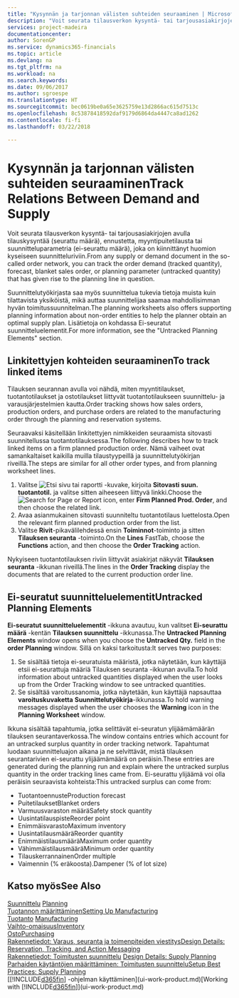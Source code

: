 ```yaml
---
title: "Kysynnän ja tarjonnan välisten suhteiden seuraaminen | Microsoft Docs"
description: "Voit seurata tilausverkon kysyntä- tai tarjousasiakirjojen avulla tilauskysyntää (seurattu määrä), ennustetta, myyntipuitetilausta tai suunnitteluparametria (ei-seurattu määrä), joka on kiinnittänyt huomion kyseiseen suunnitteluriviin."
services: project-madeira
documentationcenter: 
author: SorenGP
ms.service: dynamics365-financials
ms.topic: article
ms.devlang: na
ms.tgt_pltfrm: na
ms.workload: na
ms.search.keywords: 
ms.date: 09/06/2017
ms.author: sgroespe
ms.translationtype: HT
ms.sourcegitcommit: bec0619be0a65e3625759e13d2866ac615d7513c
ms.openlocfilehash: 8c53878418592daf9179d6864da4447ca8ad1262
ms.contentlocale: fi-fi
ms.lasthandoff: 03/22/2018

---
```

# <a name="track-relations-between-demand-and-supply"></a><span data-ttu-id="cfe00-103">Kysynnän ja tarjonnan välisten suhteiden seuraaminen</span><span class="sxs-lookup"><span data-stu-id="cfe00-103">Track Relations Between Demand and Supply</span></span>
<span data-ttu-id="cfe00-104">Voit seurata tilausverkon kysyntä- tai tarjousasiakirjojen avulla tilauskysyntää (seurattu määrä), ennustetta, myyntipuitetilausta tai suunnitteluparametria (ei-seurattu määrä), joka on kiinnittänyt huomion kyseiseen suunnitteluriviin.</span><span class="sxs-lookup"><span data-stu-id="cfe00-104">From any supply or demand document in the so-called order network, you can track the order demand (tracked quantity), forecast, blanket sales order, or planning parameter (untracked quantity) that has given rise to the planning line in question.</span></span>

<span data-ttu-id="cfe00-105">Suunnittelutyökirjasta saa myös suunnittelua tukevia tietoja muista kuin tilattavista yksiköistä, mikä auttaa suunnittelijaa saamaa mahdollisimman hyvän toimitussuunnitelman.</span><span class="sxs-lookup"><span data-stu-id="cfe00-105">The planning worksheets also offers supporting planning information about non-order entities to help the planner obtain an optimal supply plan.</span></span> <span data-ttu-id="cfe00-106">Lisätietoja on kohdassa Ei-seuratut suunnitteluelementit.</span><span class="sxs-lookup"><span data-stu-id="cfe00-106">For more information, see the "Untracked Planning Elements" section.</span></span>

## <a name="to-track-linked-items"></a><span data-ttu-id="cfe00-107">Linkitettyjen kohteiden seuraaminen</span><span class="sxs-lookup"><span data-stu-id="cfe00-107">To track linked items</span></span>
<span data-ttu-id="cfe00-108">Tilauksen seurannan avulla voi nähdä, miten myyntitilaukset, tuotantotilaukset ja ostotilaukset liittyvät tuotantotilaukseen suunnittelu- ja varausjärjestelmien kautta.</span><span class="sxs-lookup"><span data-stu-id="cfe00-108">Order tracking shows how sales orders, production orders, and purchase orders are related to the manufacturing order through the planning and reservation systems.</span></span>

<span data-ttu-id="cfe00-109">Seuraavaksi käsitellään linkitettyjen nimikkeiden seuraamista sitovasti suunnitellussa tuotantotilauksessa.</span><span class="sxs-lookup"><span data-stu-id="cfe00-109">The following describes how to track linked items on a firm planned production order.</span></span> <span data-ttu-id="cfe00-110">Nämä vaiheet ovat samankaltaiset kaikilla muilla tilaustyypeillä ja suunnittelutyökirjan riveillä.</span><span class="sxs-lookup"><span data-stu-id="cfe00-110">The steps are similar for all other order types, and from planning worksheet lines.</span></span>

1. <span data-ttu-id="cfe00-111">Valitse ![Etsi sivu tai raportti](media/ui-search/search_small.png "Etsi sivu tai raportti -kuvake") -kuvake, kirjoita **Sitovasti suun. tuotantotil.** ja valitse sitten aiheeseen liittyvä linkki.</span><span class="sxs-lookup"><span data-stu-id="cfe00-111">Choose the ![Search for Page or Report](media/ui-search/search_small.png "Search for Page or Report icon") icon, enter **Firm Planned Prod. Order**, and then choose the related link.</span></span>
2. <span data-ttu-id="cfe00-112">Avaa asianmukainen sitovasti suunniteltu tuotantotilaus luettelosta.</span><span class="sxs-lookup"><span data-stu-id="cfe00-112">Open the relevant firm planned production order from the list.</span></span>
3. <span data-ttu-id="cfe00-113">Valitse **Rivit**-pikavälilehdessä ensin **Toiminnot**-toiminto ja sitten **Tilauksen seuranta** -toiminto.</span><span class="sxs-lookup"><span data-stu-id="cfe00-113">On the **Lines** FastTab, choose the **Functions** action, and then choose the **Order Tracking** action.</span></span>

<span data-ttu-id="cfe00-114">Nykyiseen tuotantotilauksen riviin liittyvät asiakirjat näkyvät **Tilauksen seuranta** -ikkunan riveillä.</span><span class="sxs-lookup"><span data-stu-id="cfe00-114">The lines in the **Order Tracking** display the documents that are related to the current production order line.</span></span>

## <a name="untracked-planning-elements"></a><span data-ttu-id="cfe00-115">Ei-seuratut suunnitteluelementit</span><span class="sxs-lookup"><span data-stu-id="cfe00-115">Untracked Planning Elements</span></span>
<span data-ttu-id="cfe00-116">**Ei-seuratut suunnitteluelementit** -ikkuna avautuu, kun valitset **Ei-seurattu määrä** -kentän **Tilauksen suunnittelu** -ikkunassa.</span><span class="sxs-lookup"><span data-stu-id="cfe00-116">The **Untracked Planning Elements** window opens when you choose the **Untracked Qty.** field in the **order Planning** window.</span></span> <span data-ttu-id="cfe00-117">Sillä on kaksi tarkoitusta:</span><span class="sxs-lookup"><span data-stu-id="cfe00-117">It serves two purposes:</span></span>

1. <span data-ttu-id="cfe00-118">Se sisältää tietoja ei-seuratuista määristä, jotka näytetään, kun käyttäjä etsii ei-seurattuja määriä Tilauksen seuranta -ikkunan avulla.</span><span class="sxs-lookup"><span data-stu-id="cfe00-118">To hold information about untracked quantities displayed when the user looks up from the Order Tracking window to see untracked quantities.</span></span>
2. <span data-ttu-id="cfe00-119">Se sisältää varoitussanomia, jotka näytetään, kun käyttäjä napsauttaa **varoituskuvaketta** **Suunnittelutyökirja**-ikkunassa.</span><span class="sxs-lookup"><span data-stu-id="cfe00-119">To hold warning messages displayed when the user chooses the **Warning** icon in the **Planning Worksheet** window.</span></span>

<span data-ttu-id="cfe00-120">Ikkuna sisältää tapahtumia, jotka selittävät ei-seuratun ylijäämämäärän tilauksen seurantaverkossa.</span><span class="sxs-lookup"><span data-stu-id="cfe00-120">The window contains entries which account for an untracked surplus quantity in order tracking network.</span></span> <span data-ttu-id="cfe00-121">Tapahtumat luodaan suunnitteluajon aikana ja ne selvittävät, mistä tilauksen seurantarivien ei-seurattu ylijäämämäärä on peräisin.</span><span class="sxs-lookup"><span data-stu-id="cfe00-121">These entries are generated during the planning run and explain where the untracked surplus quantity in the order tracking lines came from.</span></span> <span data-ttu-id="cfe00-122">Ei-seurattu ylijäämä voi olla peräisin seuraavista kohteista:</span><span class="sxs-lookup"><span data-stu-id="cfe00-122">This untracked surplus can come from:</span></span>

- <span data-ttu-id="cfe00-123">Tuotantoennuste</span><span class="sxs-lookup"><span data-stu-id="cfe00-123">Production forecast</span></span>
- <span data-ttu-id="cfe00-124">Puitetilaukset</span><span class="sxs-lookup"><span data-stu-id="cfe00-124">Blanket orders</span></span>
- <span data-ttu-id="cfe00-125">Varmuusvaraston määrä</span><span class="sxs-lookup"><span data-stu-id="cfe00-125">Safety stock quantity</span></span>
- <span data-ttu-id="cfe00-126">Uusintatilauspiste</span><span class="sxs-lookup"><span data-stu-id="cfe00-126">Reorder point</span></span>
- <span data-ttu-id="cfe00-127">Enimmäisvarasto</span><span class="sxs-lookup"><span data-stu-id="cfe00-127">Maximum inventory</span></span>
- <span data-ttu-id="cfe00-128">Uusintatilausmäärä</span><span class="sxs-lookup"><span data-stu-id="cfe00-128">Reorder quantity</span></span>
- <span data-ttu-id="cfe00-129">Enimmäistilausmäärä</span><span class="sxs-lookup"><span data-stu-id="cfe00-129">Maximum order quantity</span></span>
- <span data-ttu-id="cfe00-130">Vähimmäistilausmäärä</span><span class="sxs-lookup"><span data-stu-id="cfe00-130">Minimum order quantity</span></span>
- <span data-ttu-id="cfe00-131">Tilauskerrannainen</span><span class="sxs-lookup"><span data-stu-id="cfe00-131">Order multiple</span></span>
- <span data-ttu-id="cfe00-132">Vaimennin (% eräkoosta).</span><span class="sxs-lookup"><span data-stu-id="cfe00-132">Dampener (% of lot size)</span></span>

## <a name="see-also"></a><span data-ttu-id="cfe00-133">Katso myös</span><span class="sxs-lookup"><span data-stu-id="cfe00-133">See Also</span></span>  
<span data-ttu-id="cfe00-134">[Suunnittelu](production-planning.md) </span><span class="sxs-lookup"><span data-stu-id="cfe00-134">[Planning](production-planning.md) </span></span>  
[<span data-ttu-id="cfe00-135">Tuotannon määrittäminen</span><span class="sxs-lookup"><span data-stu-id="cfe00-135">Setting Up Manufacturing</span></span>](production-configure-production-processes.md)  
<span data-ttu-id="cfe00-136">[Tuotanto](production-manage-manufacturing.md)  </span><span class="sxs-lookup"><span data-stu-id="cfe00-136">[Manufacturing](production-manage-manufacturing.md)  </span></span>  
[<span data-ttu-id="cfe00-137">Vaihto-omaisuus</span><span class="sxs-lookup"><span data-stu-id="cfe00-137">Inventory</span></span>](inventory-manage-inventory.md)  
[<span data-ttu-id="cfe00-138">Osto</span><span class="sxs-lookup"><span data-stu-id="cfe00-138">Purchasing</span></span>](purchasing-manage-purchasing.md)  
[<span data-ttu-id="cfe00-139">Rakennetiedot: Varaus, seuranta ja toimenpiteiden viestitys</span><span class="sxs-lookup"><span data-stu-id="cfe00-139">Design Details: Reservation, Tracking, and Action Messaging</span></span>](design-details-reservation-order-tracking-and-action-messaging.md)  
<span data-ttu-id="cfe00-140">[Rakennetiedot: Toimitusten suunnittelu](design-details-supply-planning.md) </span><span class="sxs-lookup"><span data-stu-id="cfe00-140">[Design Details: Supply Planning](design-details-supply-planning.md) </span></span>  
[<span data-ttu-id="cfe00-141">Parhaiden käytäntöjen määrittäminen: Toimitusten suunnittelu</span><span class="sxs-lookup"><span data-stu-id="cfe00-141">Setup Best Practices: Supply Planning</span></span>](setup-best-practices-supply-planning.md)  
<span data-ttu-id="cfe00-142">[[!INCLUDE[d365fin](includes/d365fin_md.md)] -ohjelman käyttäminen](ui-work-product.md)</span><span class="sxs-lookup"><span data-stu-id="cfe00-142">[Working with [!INCLUDE[d365fin](includes/d365fin_md.md)]](ui-work-product.md)</span></span>

